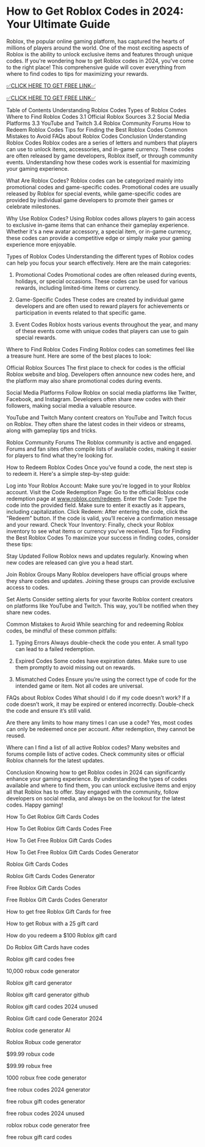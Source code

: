 # How to Get Roblox Codes in 2024: Your Ultimate Guide
Roblox, the popular online gaming platform, has captured the hearts of millions of players around the world. One of the most exciting aspects of Roblox is the ability to unlock exclusive items and features through unique codes. If you're wondering how to get Roblox codes in 2024, you've come to the right place! This comprehensive guide will cover everything from where to find codes to tips for maximizing your rewards.

[✅CLICK HERE TO GET FREE LINK✅](https://freesingup.online/allgiftcards/)

[✅CLICK HERE TO GET FREE LINK✅](https://freesingup.online/allgiftcards/)

Table of Contents
Understanding Roblox Codes
Types of Roblox Codes
Where to Find Roblox Codes
3.1 Official Roblox Sources
3.2 Social Media Platforms
3.3 YouTube and Twitch
3.4 Roblox Community Forums
How to Redeem Roblox Codes
Tips for Finding the Best Roblox Codes
Common Mistakes to Avoid
FAQs about Roblox Codes
Conclusion
Understanding Roblox Codes
Roblox codes are a series of letters and numbers that players can use to unlock items, accessories, and in-game currency. These codes are often released by game developers, Roblox itself, or through community events. Understanding how these codes work is essential for maximizing your gaming experience.

What Are Roblox Codes?
Roblox codes can be categorized mainly into promotional codes and game-specific codes. Promotional codes are usually released by Roblox for special events, while game-specific codes are provided by individual game developers to promote their games or celebrate milestones.

Why Use Roblox Codes?
Using Roblox codes allows players to gain access to exclusive in-game items that can enhance their gameplay experience. Whether it's a new avatar accessory, a special item, or in-game currency, these codes can provide a competitive edge or simply make your gaming experience more enjoyable.

Types of Roblox Codes
Understanding the different types of Roblox codes can help you focus your search effectively. Here are the main categories:

1. Promotional Codes
Promotional codes are often released during events, holidays, or special occasions. These codes can be used for various rewards, including limited-time items or currency.

2. Game-Specific Codes
These codes are created by individual game developers and are often used to reward players for achievements or participation in events related to that specific game.

3. Event Codes
Roblox hosts various events throughout the year, and many of these events come with unique codes that players can use to gain special rewards.

Where to Find Roblox Codes
Finding Roblox codes can sometimes feel like a treasure hunt. Here are some of the best places to look:

Official Roblox Sources
The first place to check for codes is the official Roblox website and blog. Developers often announce new codes here, and the platform may also share promotional codes during events.

Social Media Platforms
Follow Roblox on social media platforms like Twitter, Facebook, and Instagram. Developers often share new codes with their followers, making social media a valuable resource.

YouTube and Twitch
Many content creators on YouTube and Twitch focus on Roblox. They often share the latest codes in their videos or streams, along with gameplay tips and tricks.

Roblox Community Forums
The Roblox community is active and engaged. Forums and fan sites often compile lists of available codes, making it easier for players to find what they’re looking for.

How to Redeem Roblox Codes
Once you've found a code, the next step is to redeem it. Here's a simple step-by-step guide:

Log into Your Roblox Account: Make sure you're logged in to your Roblox account.
Visit the Code Redemption Page: Go to the official Roblox code redemption page at www.roblox.com/redeem.
Enter the Code: Type the code into the provided field. Make sure to enter it exactly as it appears, including capitalization.
Click Redeem: After entering the code, click the "Redeem" button. If the code is valid, you’ll receive a confirmation message and your reward.
Check Your Inventory: Finally, check your Roblox inventory to see what items or currency you’ve received.
Tips for Finding the Best Roblox Codes
To maximize your success in finding codes, consider these tips:

Stay Updated
Follow Roblox news and updates regularly. Knowing when new codes are released can give you a head start.

Join Roblox Groups
Many Roblox developers have official groups where they share codes and updates. Joining these groups can provide exclusive access to codes.

Set Alerts
Consider setting alerts for your favorite Roblox content creators on platforms like YouTube and Twitch. This way, you’ll be notified when they share new codes.

Common Mistakes to Avoid
While searching for and redeeming Roblox codes, be mindful of these common pitfalls:

1. Typing Errors
Always double-check the code you enter. A small typo can lead to a failed redemption.

2. Expired Codes
Some codes have expiration dates. Make sure to use them promptly to avoid missing out on rewards.

3. Mismatched Codes
Ensure you’re using the correct type of code for the intended game or item. Not all codes are universal.

FAQs about Roblox Codes
What should I do if my code doesn’t work?
If a code doesn’t work, it may be expired or entered incorrectly. Double-check the code and ensure it’s still valid.

Are there any limits to how many times I can use a code?
Yes, most codes can only be redeemed once per account. After redemption, they cannot be reused.

Where can I find a list of all active Roblox codes?
Many websites and forums compile lists of active codes. Check community sites or official Roblox channels for the latest updates.

Conclusion
Knowing how to get Roblox codes in 2024 can significantly enhance your gaming experience. By understanding the types of codes available and where to find them, you can unlock exclusive items and enjoy all that Roblox has to offer. Stay engaged with the community, follow developers on social media, and always be on the lookout for the latest codes. Happy gaming!

How To Get Roblox Gift Cards Codes

How To Get Roblox Gift Cards Codes Free

How To Get Free Roblox Gift Cards Codes

How To Get Free Roblox Gift Cards Codes Generator

Roblox Gift Cards Codes

Roblox Gift Cards Codes Generator

Free Roblox Gift Cards Codes

Free Roblox Gift Cards Codes Generator

How to get free Roblox Gift Cards for free

How to get Robux with a 25 gift card

How do you redeem a $100 Roblox gift card

Do Roblox Gift Cards have codes

Roblox gift card codes free

10,000 robux code generator

Roblox gift card generator

Roblox gift card generator github

Roblox gift card codes 2024 unused

Roblox Gift card code Generator 2024

Roblox code generator AI

Roblox Robux code generator

$99.99 robux code

$99.99 robux free

1000 robux free code generator

free robux codes 2024 generator

free robux gift codes generator

free robux codes 2024 unused

roblox robux code generator free

free robux gift card codes
